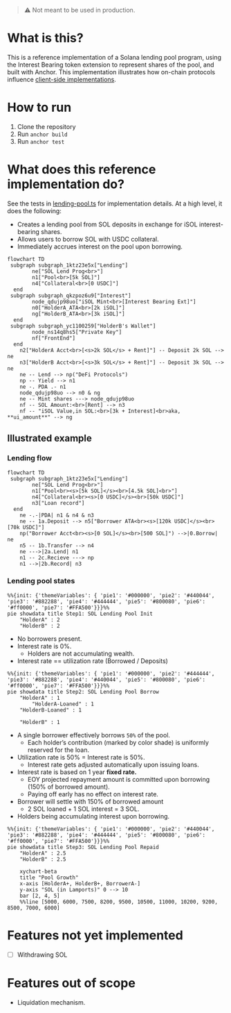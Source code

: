 > :warning: Not meant to be used in production.

# What is this?
This is a reference implementation of a Solana lending pool program, using the Interest Bearing token extension to represent shares of the pool, and built with Anchor. 
This implementation illustrates how on-chain protocols influence [client-side implementations](https://solana.com/developers/guides/token-extensions/interest-bearing-tokens).  

# How to run
1. Clone the repository
2. Run `anchor build`
3. Run `anchor test`

# What does this reference implementation do?
See the tests in [lending-pool.ts](tests/lending-pool.ts) for implementation details. At a high level, it does the following:
- Creates a lending pool from SOL deposits in exchange for iSOL interest-bearing shares.
- Allows users to borrow SOL with USDC collateral.
- Immediately accrues interest on the pool upon borrowing.

```mermaid
flowchart TD
 subgraph subgraph_1ktz23e5x["Lending"]
        ne["SOL Lend Prog<br>"]
        n1["Pool<br>[5k SOL]"]
        n4["Collateral<br>[0 USDC]"]
  end
 subgraph subgraph_qkzpoz6u9["Interest"]
        node_qdujp98uo["iSOL Mint<br>[Interest Bearing Ext]"]
        n0["HolderA_ATA<br>[2k iSOL]"]
        ng["HolderB_ATA<br>[3k iSOL]"]
  end
 subgraph subgraph_yc1100259["HolderB's Wallet"]
        node_ns14q8hs5["Private Key"]
        nf["FrontEnd"]
  end
    n2["HolderA Acct<br>[<s>2k SOL</s> + Rent]"] -- Deposit 2k SOL --> ne
    n3["HolderB Acct<br>[<s>3k SOL</s> + Rent]"] -- Deposit 3k SOL --> ne
    ne -- Lend --> np("DeFi Protocols")
    np -- Yield --> n1
    ne -. PDA .- n1
    node_qdujp98uo --> n0 & ng
    ne -- Mint shares ---> node_qdujp98uo
    nf -- SOL Amount:<br>[Rent] --> n3
    nf -- "iSOL Value,in SOL:<br>[3k + Interest]<br>aka, **ui_amount**" --> ng

```

## Illustrated example
### Lending flow
```mermaid
flowchart TD
 subgraph subgraph_1ktz23e5x["Lending"]
        ne["SOL Lend Prog<br>"]
        n1["Pool<br><s>[5k SOL]</s><br>[4.5k SOL]<br>"]
        n4["Collateral<br><s>[0 USDC]</s><br>[50k USDC]"]
        n3["Loan record"]
  end
    ne -.-|PDA| n1 & n4 & n3
    ne -- 1a.Deposit --> n5["Borrower ATA<br><s>[120k USDC]</s><br>[70k USDC]"]
    np("Borrower Acct<br><s>[0 SOL]</s><br>[500 SOL]") -->|0.Borrow| ne
    n5 -- 1b.Transfer --> n4
    ne --->|2a.Lend| n1
    n1 -- 2c.Recieve ---> np
    n1 -->|2b.Record| n3
```
### Lending pool states
```mermaid
%%{init: {'themeVariables': { 'pie1': '#000000', 'pie2': '#440044', 'pie3': '#882288', 'pie4': '#444444', 'pie5': '#800080', 'pie6': '#ff0000', 'pie7': '#FFA500'}}}%%
pie showdata title Step1: SOL Lending Pool Init
    "HolderA" : 2
    "HolderB" : 2
```

- No borrowers present.
- Interest rate is 0%.
    - Holders are not accumulating wealth.
- Interest rate == utilization rate (Borrowed / Deposits)  
  

```mermaid
%%{init: {'themeVariables': { 'pie1': '#000000', 'pie2': '#444444', 'pie3': '#882288', 'pie4': '#440044', 'pie5': '#800080', 'pie6': '#ff0000', 'pie7': '#FFA500'}}}%%
pie showdata title Step2: SOL Lending Pool Borrow
    "HolderA" : 1
        "HolderA-Loaned" : 1
    "HolderB-Loaned" : 1

    "HolderB" : 1

```
- A single borrower effectively borrows `50%` of the pool.
    - Each holder’s contribution (marked by color shade) is uniformly reserved for the loan.
- Utilization rate is 50% = Interest rate is 50%.
    - Interest rate gets adjusted automatically upon issuing loans.
- Interest rate is based on 1 year __fixed rate.__
    - EOY projected repayment amount is committed upon borrowing (150% of borrowed amount).
    - Paying off early has no effect on interest rate.
- Borrower will settle with 150% of borrowed amount 
    - 2 SOL loaned + 1 SOL interest = 3 SOL.
- Holders being accumulating interest upon borrowing.

```mermaid
%%{init: {'themeVariables': { 'pie1': '#000000', 'pie2': '#440044', 'pie3': '#882288', 'pie4': '#444444', 'pie5': '#800080', 'pie6': '#ff0000', 'pie7': '#FFA500'}}}%%
pie showdata title Step3: SOL Lending Pool Repaid
    "HolderA" : 2.5
    "HolderB" : 2.5
```

```mermaid
    xychart-beta
    title "Pool Growth"
    x-axis [HolderA+, HolderB+, BorrowerA-]
    y-axis "SOL (in Lamports)" 0 --> 10
    bar [2, 4, 5]
    %%line [5000, 6000, 7500, 8200, 9500, 10500, 11000, 10200, 9200, 8500, 7000, 6000]
```

# Features not yet implemented
- [ ] Withdrawing SOL  


# Features out of scope
- Liquidation mechanism.
